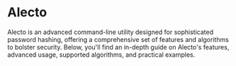 # Alecto
Alecto is an advanced command-line utility designed for sophisticated password hashing, offering a comprehensive set of features and algorithms to bolster security. Below, you'll find an in-depth guide on Alecto's features, advanced usage, supported algorithms, and practical examples.
